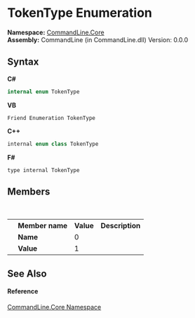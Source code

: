 # TokenType Enumeration
 

**Namespace:**&nbsp;<a href="N_CommandLine_Core">CommandLine.Core</a><br />**Assembly:**&nbsp;CommandLine (in CommandLine.dll) Version: 0.0.0

## Syntax

**C#**<br />
``` C#
internal enum TokenType
```

**VB**<br />
``` VB
Friend Enumeration TokenType
```

**C++**<br />
``` C++
internal enum class TokenType
```

**F#**<br />
``` F#
type internal TokenType
```


## Members
&nbsp;<table><tr><th></th><th>Member name</th><th>Value</th><th>Description</th></tr><tr><td /><td target="F:CommandLine.Core.TokenType.Name">**Name**</td><td>0</td><td /></tr><tr><td /><td target="F:CommandLine.Core.TokenType.Value">**Value**</td><td>1</td><td /></tr></table>

## See Also


#### Reference
<a href="N_CommandLine_Core">CommandLine.Core Namespace</a><br />